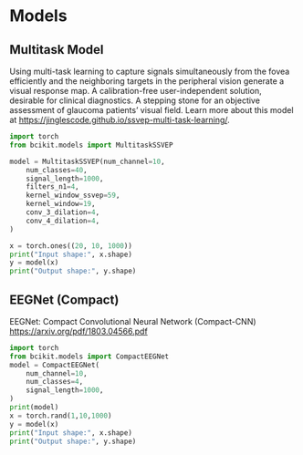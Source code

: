 # Models

## Multitask Model

Using multi-task learning to capture signals simultaneously from the fovea efficiently and the neighboring targets in the peripheral vision generate a visual response map. A calibration-free user-independent solution, desirable for clinical diagnostics. A stepping stone for an objective assessment of glaucoma patients’ visual field. Learn more about this model at https://jinglescode.github.io/ssvep-multi-task-learning/.

```python
import torch
from bcikit.models import MultitaskSSVEP

model = MultitaskSSVEP(num_channel=10,
    num_classes=40,
    signal_length=1000,
    filters_n1=4,
    kernel_window_ssvep=59,
    kernel_window=19,
    conv_3_dilation=4,
    conv_4_dilation=4,
)

x = torch.ones((20, 10, 1000))
print("Input shape:", x.shape)
y = model(x)
print("Output shape:", y.shape)
```

## EEGNet (Compact)

EEGNet: Compact Convolutional Neural Network (Compact-CNN) https://arxiv.org/pdf/1803.04566.pdf

```python
import torch
from bcikit.models import CompactEEGNet
model = CompactEEGNet(
    num_channel=10,
    num_classes=4,
    signal_length=1000,
)
print(model)
x = torch.rand(1,10,1000)
y = model(x)
print("Input shape:", x.shape)
print("Output shape:", y.shape)
```
